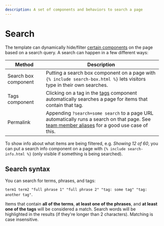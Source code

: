 ```yaml
---
description: A set of components and behaviors to search a page
---
```


# Search

The template can dynamically hide/filter [certain components](https://github.com/greenelab/lab-website-template/blob/main/js/search.js) on the page based on a search query. A search can happen in a few different ways:

| Method               | Description                                                                                                                                                        |
| -------------------- | ------------------------------------------------------------------------------------------------------------------------------------------------------------------ |
| Search box component | Putting a search box component on a page with `{% include search-box.html %}` lets visitors type in their own searches.                                            |
| Tags component       | Clicking on a tag in the [tags](tags.md) component automatically searches a page for items that contain that tag.                                                  |
| Permalink            | Appending `?search=some search` to a page URL automatically runs a search on that page. See [team member aliases](../team-members.md) for a good use case of this. |

To show info about what items are being filtered, e.g. _Showing 12 of 60_, you can put a search info component on a page with `{% include search-info.html %}` (only visible if something is being searched).

## Search syntax

You can search for terms, phrases, and tags:

`term1 term2 "full phrase 1" "full phrase 2" "tag: some tag" "tag: another tag"`.

Items that contain **all of the terms**, **at least one of the phrases**, and **at least one of the tags** will be considered a match. Search words will be highlighted in the results (if they're longer than 2 characters). Matching is case insensitive.

